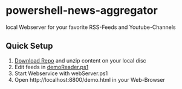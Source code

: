 # powershell-news-aggregator
local Webserver for your favorite RSS-Feeds and Youtube-Channels

## Quick Setup
1. [Download Repo](/archive/refs/heads/main.zip) and unzip content on your local disc
2. Edit feeds in [demoReader.ps1](/main/demoReader.ps1)
3. Start Webservice with webServer.ps1
4. Open http://localhost:8800/demo.html in your Web-Browser

